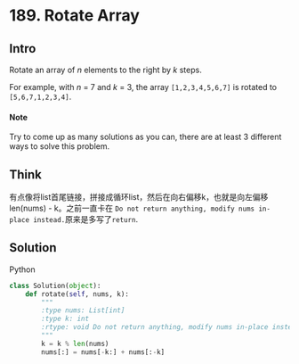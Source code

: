 # 189. Rotate Array

## Intro

Rotate an array of *n* elements to the right by *k* steps.

For example, with *n* = 7 and *k* = 3, the array `[1,2,3,4,5,6,7]` is rotated to `[5,6,7,1,2,3,4]`.

#### Note

Try to come up as many solutions as you can, there are at least 3 different ways to solve this problem.


## Think

有点像将list首尾链接，拼接成循环list，然后在向右偏移k，也就是向左偏移len(nums) - k。之前一直卡在 `Do not return anything, modify nums in-place instead.`原来是多写了`return`.

## Solution

Python
 
```python
class Solution(object):
    def rotate(self, nums, k):
        """
        :type nums: List[int]
        :type k: int
        :rtype: void Do not return anything, modify nums in-place instead.
        """
        k = k % len(nums)
        nums[:] = nums[-k:] + nums[:-k]
```